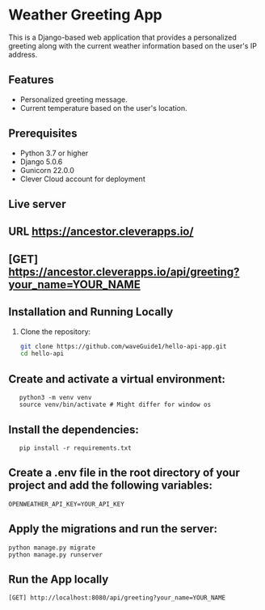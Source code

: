 # Weather Greeting App

This is a Django-based web application that provides a personalized greeting along with the current weather information based on the user's IP address.

## Features

- Personalized greeting message.
- Current temperature based on the user's location.


## Prerequisites

- Python 3.7 or higher
- Django 5.0.6
- Gunicorn 22.0.0
- Clever Cloud account for deployment

## Live server
## URL https://ancestor.cleverapps.io/
## [GET] https://ancestor.cleverapps.io/api/greeting?your_name=YOUR_NAME

## Installation and Running Locally

1. Clone the repository:

   ```bash
   git clone https://github.com/waveGuide1/hello-api-app.git
   cd hello-api
   ```
## Create and activate a virtual environment:
```
   python3 -m venv venv
   source venv/bin/activate # Might differ for window os
   ```
## Install the dependencies:
```
   pip install -r requirements.txt
   ```
## Create a .env file in the root directory of your project and add the following variables:
```
OPENWEATHER_API_KEY=YOUR_API_KEY
```
## Apply the migrations and run the server:
```
python manage.py migrate
python manage.py runserver
```
## Run the App locally
```
[GET] http://localhost:8080/api/greeting?your_name=YOUR_NAME
```

   
   